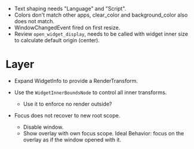 * Text shaping needs "Language" and "Script".
* Colors don't match other apps, clear_color and background_color also does not match.
* WindowChangedEvent fired on first resize.
* Review `open_widget_display`, needs to be called with widget inner size to calculate default origin (center).

# Layer

* Expand WidgetInfo to provide a RenderTransform.
* Use the `WidgetInnerBoundsNode` to control all inner transforms.
    - Use it to enforce no render outside?

* Focus does not recover to new root scope.
    - Disable window.
    - Show overlay with own focus scope.
    Ideal Behavior: focus on the overlay as if the window opened with it.